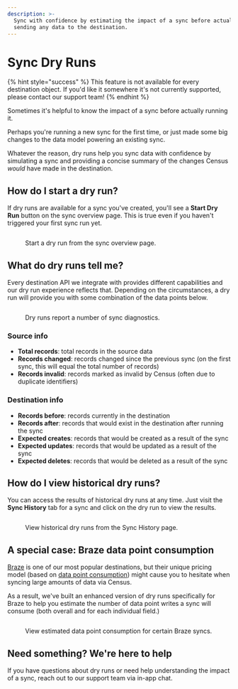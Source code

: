 ```yaml
---
description: >-
  Sync with confidence by estimating the impact of a sync before actually
  sending any data to the destination.
---
```


# Sync Dry Runs

{% hint style="success" %}
This feature is not available for every destination object. If you'd like it somewhere it's not currently supported, please contact our support team!
{% endhint %}

Sometimes it's helpful to know the impact of a sync before actually running it.

Perhaps you're running a new sync for the first time, or just made some big changes to the data model powering an existing sync.&#x20;

Whatever the reason, dry runs help you sync data with confidence by simulating a sync and providing a concise summary of the changes Census _would_ have made in the destination.

## How do I start a dry run?

If dry runs are available for a sync you've created, you'll see a **Start Dry Run** button on the sync overview page. This is true even if you haven't triggered your first sync run yet.

<figure><img src="../../.gitbook/assets/CleanShot 2023-11-07 at 14.08.45@2x.png" alt=""><figcaption><p>Start a dry run from the sync overview page.</p></figcaption></figure>

## What do dry runs tell me?

Every destination API we integrate with provides different capabilities and our dry run experience reflects that. Depending on the circumstances, a dry run will provide you with some combination of the data points below.

<figure><img src="../../.gitbook/assets/CleanShot 2023-11-07 at 14.12.42@2x.png" alt=""><figcaption><p>Dry runs report a number of sync diagnostics.</p></figcaption></figure>

### **Source info**

* **Total records**: total records in the source data
* **Records changed**: records changed since the previous sync (on the first sync, this will equal the total number of records)
* **Records invalid**: records marked as invalid by Census (often due to duplicate identifiers)

### Destination info

* **Records before**: records currently in the destination
* **Records after**: records that would exist in the destination after running the sync
* **Expected creates**: records that would be created as a result of the sync
* **Expected updates**: records that would be updated as a result of the sync
* **Expected deletes**: records that would be deleted as a result of the sync

## How do I view historical dry runs?

You can access the results of historical dry runs at any time. Just visit the **Sync History** tab for a sync and click on the dry run to view the results.

<figure><img src="../../.gitbook/assets/CleanShot 2023-11-07 at 14.38.47@2x.png" alt=""><figcaption><p>View historical dry runs from the Sync History page.</p></figcaption></figure>

## A special case: Braze data point consumption

[Braze](../../destinations/braze.md) is one of our most popular destinations, but their unique pricing model (based on [data point consumption](https://www.braze.com/docs/user\_guide/data\_and\_analytics/data\_points/)) might cause you to hesitate when syncing large amounts of data via Census.

As a result, we've built an enhanced version of dry runs specifically for Braze to help you estimate the number of data point writes a sync will consume (both overall and for each individual field.)

<figure><img src="../../.gitbook/assets/CleanShot 2023-11-07 at 14.26.06@2x.png" alt=""><figcaption><p>View estimated data point consumption for certain Braze syncs.</p></figcaption></figure>

## Need something? We're here to help

If you have questions about dry runs or need help understanding the impact of a sync, reach out to our support team via in-app chat.
